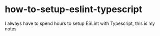 # how-to-setup-eslint-typescript
I always have to spend hours to setup ESLint with Typescript, this is my notes
